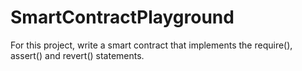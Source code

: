 # SmartContractPlayground
For this project, write a smart contract that implements the require(), assert() and revert() statements.
